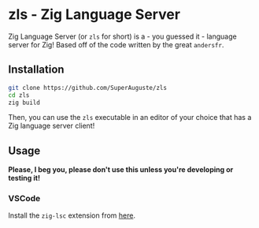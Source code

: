# zls - Zig Language Server

Zig Language Server (or `zls` for short) is a - you guessed it - language server for Zig! Based off of the code written by the great `andersfr`.

## Installation

```bash
git clone https://github.com/SuperAuguste/zls
cd zls
zig build
```

Then, you can use the `zls` executable in an editor of your choice that has a Zig language server client!

## Usage

**Please, I beg you, please don't use this unless you're developing or testing it!**

### VSCode

Install the `zig-lsc` extension from [here](https://github.com/SuperAuguste/zig-lsc).
